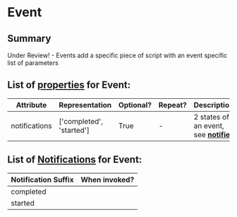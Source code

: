 <!--s_name-->
# Event

<!--e_name-->

<!--s_role-->
<!--e_role-->

## Summary

<!--s_descr-->
Under Review! - Events add a specific piece of script with an event specific list of parameters

<!--e_descr-->


<!--s_tbl-->
## List of [properties](Properties.md) for __Event__:

  | Attribute | Representation | Optional? | Repeat? | Description |
  | --- | --- | --- | --- | --- |
  | notifications | ['completed', 'started'] | True | - | 2 states of an event, see [__notifier__](Notifier.md) | 

## List of [Notifications](Notifier.md) for  __Event__:

  | Notification Suffix | When invoked? |
  | --- | --- | 
  | completed |  | 
  | started |  | 
<!--e_tbl-->
